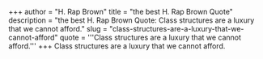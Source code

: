 +++
author = "H. Rap Brown"
title = "the best H. Rap Brown Quote"
description = "the best H. Rap Brown Quote: Class structures are a luxury that we cannot afford."
slug = "class-structures-are-a-luxury-that-we-cannot-afford"
quote = '''Class structures are a luxury that we cannot afford.'''
+++
Class structures are a luxury that we cannot afford.
